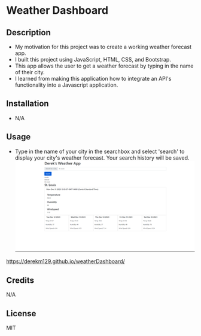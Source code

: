 # Weather Dashboard 

## Description
- My motivation for this project was to create a working weather forecast app.
- I built this project using JavaScript, HTML, CSS, and Bootstrap.
- This app allows the user to get a weather forecast by typing in the name of their city.
- I learned from making this application how to integrate an API's functionality into a Javascript application.

## Installation
- N/A

## Usage
- Type in the name of your city in the searchbox and select 'search' to display your city's weather forecast. Your search history will be saved.
![Screenshot](./assets/images/screenshot.png)

https://derekm129.github.io/weatherDashboard/

## Credits
N/A

## License
MIT
